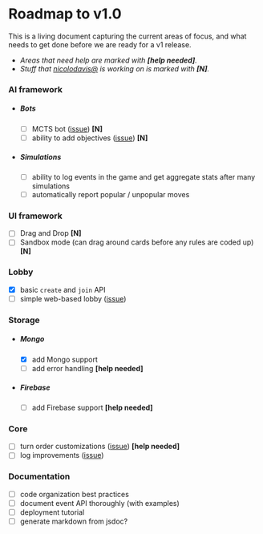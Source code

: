 # Roadmap to v1.0

This is a living document capturing the current areas of focus, and what needs to
get done before we are ready for a v1 release.

* *Areas that need help are marked with **[help needed]**.*
* *Stuff that [nicolodavis@](https://github.com/nicolodavis) is working on is marked with **[N]**.*

### AI framework

* ##### Bots

  * [ ] MCTS bot ([issue](https://github.com/google/boardgame.io/issues/7#issuecomment-389453032)) **[N]**
  * [ ] ability to add objectives ([issue](https://github.com/google/boardgame.io/issues/7#issuecomment-389453032)) **[N]**

* ##### Simulations
  * [ ] ability to log events in the game and get aggregate stats after many simulations
  * [ ] automatically report popular / unpopular moves

### UI framework

* [ ] Drag and Drop **[N]**
* [ ] Sandbox mode (can drag around cards before any rules are coded up) **[N]**

### Lobby

* [x] basic `create` and `join` API
* [ ] simple web-based lobby ([issue](https://github.com/google/boardgame.io/issues/197))

### Storage

* ##### Mongo

  * [x] add Mongo support
  * [ ] add error handling **[help needed]**

* ##### Firebase
  * [ ] add Firebase support **[help needed]**

### Core

* [ ] turn order customizations ([issue](https://github.com/google/boardgame.io/issues/154)) **[help needed]**
* [ ] log improvements ([issue](https://github.com/google/boardgame.io/issues/206))

### Documentation

* [ ] code organization best practices
* [ ] document event API thoroughly (with examples)
* [ ] deployment tutorial
* [ ] generate markdown from jsdoc?
